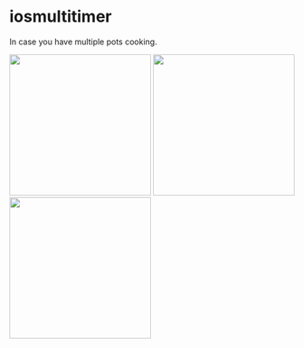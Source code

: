 # iosmultitimer
In case you have multiple pots cooking.

<p float="middle">
  <img src="https://github.com/qlep/helswim/blob/master/scrns/sss1.png" width="250" />
  <img src="https://github.com/qlep/helswim/blob/master/scrns/sss2.png" width="250" /> 
  <img src="https://github.com/qlep/helswim/blob/master/scrns/sss3.png" width="250" />
</p>
